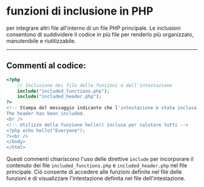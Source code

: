 # funzioni di inclusione in PHP 

per integrare altri file all'interno di un file PHP principale. Le inclusioni consentono di suddividere il codice in più file per renderlo più organizzato, manutenibile e riutilizzabile.

---

## Commenti al codice:


```php
<?php
	// Inclusione dei file delle funzioni e dell'intestazione
	include("included_functions.php");
	include("included_header.php");
?>
<!-- Stampa del messaggio indicante che l'intestazione è stata inclusa -->
The header has been included.
<br />
<!-- Utilizzo della funzione hello() inclusa per salutare tutti -->
<?php echo hello("Everyone");
?><br />
</body>
</html>
```
Questi commenti chiariscono l'uso delle direttive `include` per incorporare il contenuto dei file `included_functions.php` e `included_header.php` nel file principale. Ciò consente di accedere alle funzioni definite nel file delle funzioni e di visualizzare l'intestazione definita nel file dell'intestazione.